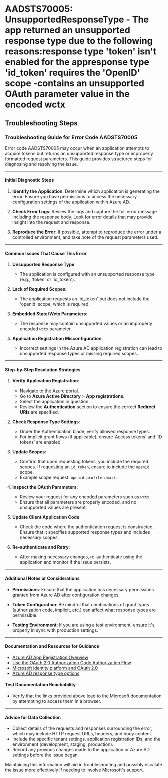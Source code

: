 
# AADSTS70005: UnsupportedResponseType - The app returned an unsupported response type due to the following reasons:response type 'token' isn't enabled for the appresponse type 'id_token' requires the 'OpenID' scope -contains an unsupported OAuth parameter value in the encoded wctx


## Troubleshooting Steps
### Troubleshooting Guide for Error Code AADSTS70005

Error code AADSTS70005 may occur when an application attempts to acquire tokens but returns an unsupported response type or improperly formatted request parameters. This guide provides structured steps for diagnosing and resolving the issue.

---

#### Initial Diagnostic Steps

1. **Identify the Application**: Determine which application is generating the error. Ensure you have permissions to access the necessary configuration settings of the application within Azure AD.

2. **Check Error Logs**: Review the logs and capture the full error message including the response body. Look for error details that may provide insight into the request and response.

3. **Reproduce the Error**: If possible, attempt to reproduce the error under a controlled environment, and take note of the request parameters used.

---

#### Common Issues That Cause This Error

1. **Unsupported Response Type**:
   - The application is configured with an unsupported response type (e.g., 'token' or 'id_token').
  
2. **Lack of Required Scopes**:
   - The application requests an 'id_token' but does not include the 'openid' scope, which is required.

3. **Embedded State/Wctx Parameters**:
   - The response may contain unsupported values or an improperly encoded `wctx` parameter.

4. **Application Registration Misconfiguration**:
   - Incorrect settings in the Azure AD application registration can lead to unsupported response types or missing required scopes.

---

#### Step-by-Step Resolution Strategies

1. **Verify Application Registration**:
   - Navigate to the Azure portal.
   - Go to **Azure Active Directory** > **App registrations**.
   - Select the application in question.
   - Review the **Authentication** section to ensure the correct **Redirect URIs** are specified.
   
2. **Check Response Type Settings**:
   - Under the Authentication blade, verify allowed response types.
   - For implicit grant flows (if applicable), ensure ‘Access tokens’ and ‘ID tokens’ are enabled.

3. **Update Scopes**:
   - Confirm that upon requesting tokens, you include the required scopes. If requesting an `id_token`, ensure to include the `openid` scope.
   - Example scope request: `openid profile email`.

4. **Inspect the OAuth Parameters**:
   - Review your request for any encoded parameters such as `wctx`.
   - Ensure that all parameters are properly encoded, and no unsupported values are present. 

5. **Update Client Application Code**:
   - Check the code where the authentication request is constructed. Ensure that it specifies supported response types and includes necessary scopes.

6. **Re-authenticate and Retry**:
   - After making necessary changes, re-authenticate using the application and monitor if the issue persists.

---

#### Additional Notes or Considerations

- **Permissions**: Ensure that the application has necessary permissions granted from Azure AD after configuration changes. 

- **Token Configuration**: Be mindful that combinations of grant types (authorization code, implicit, etc.) can affect what response types are permissible.

- **Testing Environment**: If you are using a test environment, ensure it's properly in sync with production settings.

---

#### Documentation and Resources for Guidance

- [Azure AD App Registration Overview](https://learn.microsoft.com/en-us/azure/active-directory/develop/quickstart-register-app)
- [Use the OAuth 2.0 Authorization Code Authorization Flow](https://learn.microsoft.com/en-us/azure/active-directory/develop/v2-Oauth2-auth-code-flow)
- [Microsoft identity platform and OAuth 2.0](https://learn.microsoft.com/en-us/azure/active-directory/develop/v2-protocols-oidc)
- [Azure AD response type options](https://learn.microsoft.com/en-us/azure/active-directory/develop/v2-oauth2-auth-code-flow#response-types)

#### Test Documentation Reachability

- Verify that the links provided above lead to the Microsoft documentation by attempting to access them in a browser.

---

#### Advice for Data Collection

- Collect details of the requests and responses surrounding the error, which may include HTTP request URLs, headers, and body content.
- Include the specific tenant settings, application registration IDs, and the environment (development, staging, production).
- Record any previous changes made to the application or Azure AD settings before the issue began.

Maintaining this information will aid in troubleshooting and possibly escalate the issue more effectively if needing to involve Microsoft's support.